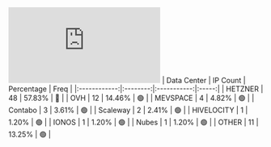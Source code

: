 ![Diagramm](https://github.com/obajay/StateSync-snapshots/blob/main/Projects/Nois/1/README.md)
| Data Center | IP Count | Percentage | Freq |
|:------------:|:--------:|:-----------:|:-----:|
| HETZNER | 48 | 57.83% | 🔴 |
| OVH | 12 | 14.46% | 🟢 |
| MEVSPACE | 4 | 4.82% | 🟢 |
| Contabo | 3 | 3.61% | 🟢 |
| Scaleway | 2 | 2.41% | 🟢 |
| HIVELOCITY | 1 | 1.20% | 🟢 |
| IONOS | 1 | 1.20% | 🟢 |
| Nubes | 1 | 1.20% | 🟢 |
| OTHER | 11 | 13.25% | 🟢 |